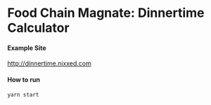 Food Chain Magnate: Dinnertime Calculator
===


#### Example Site
http://dinnertime.nixxed.com


#### How to run
```
yarn start
```
